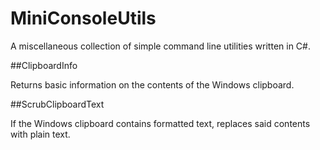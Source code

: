 # MiniConsoleUtils
A miscellaneous collection of simple command line utilities written in C#.

##ClipboardInfo

Returns basic information on the contents of the Windows clipboard.

##ScrubClipboardText

If the Windows clipboard contains formatted text, replaces said contents with plain text.
